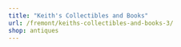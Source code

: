 ```yaml
---
title: "Keith's Collectibles and Books"
url: /fremont/keiths-collectibles-and-books-3/
shop: antiques
---
```

